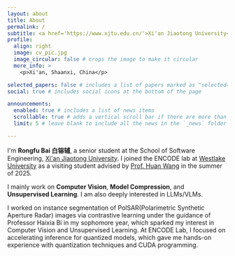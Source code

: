 ```yaml
---
layout: about
title: About
permalink: /
subtitle: <a href='https://www.xjtu.edu.cn/'>Xi'an Jiaotong University</a>
profile:
  align: right
  image: cv_pic.jpg
  image_circular: false # crops the image to make it circular
  more_info: >
    <p>Xi'an, Shaanxi, China</p>

selected_papers: false # includes a list of papers marked as "selected={true}"
social: true # includes social icons at the bottom of the page

announcements:
  enabled: true # includes a list of news items
  scrollable: true # adds a vertical scroll bar if there are more than 3 news items
  limit: 5 # leave blank to include all the news in the `_news` folder

---
```


I'm **Rongfu Bai 白镕辅**, a senior student at the School of Software Engineering, [Xi'an Jiaotong University](https://www.xjtu.edu.cn/). I joined the ENCODE lab at [Westlake University](https://www.westlake.edu.cn/) as a visiting student advised by [Prof. Huan Wang](https://www.westlake.edu.cn/faculty/huan-wang.html) in the summer of 2025.

I mainly work on **Computer Vision**, **Model Compression**, and **Unsupervised Learning**. I am also deeply interested in LLMs/VLMs. 

I worked on instance segmentation of PolSAR(Polarimetric Synthetic Aperture Radar) images via contrastive learning under the guidance of Professor Haixia Bi in my sophomore year, which sparked my interest in Computer Vision and Unsupervised Learning. At ENCODE Lab, I focused on accelerating inference for quantized models, which gave me hands-on experience with quantization techniques and CUDA programming.

